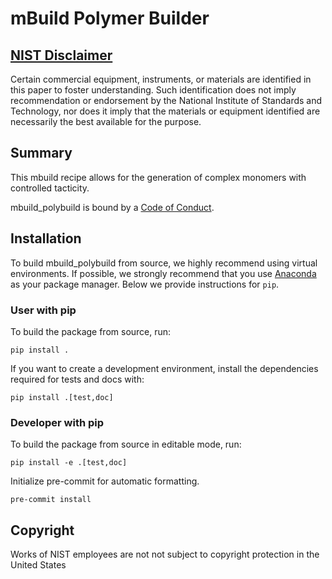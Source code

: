 mBuild Polymer Builder
==============================

## [NIST Disclaimer][nist-disclaimer]

Certain commercial equipment, instruments, or materials are identified in this paper to foster understanding. Such identification does not imply recommendation or endorsement by the National Institute of Standards and Technology, nor does it imply that the materials or equipment identified are necessarily the best available for the purpose.

## Summary

This mbuild recipe allows for the generation of complex monomers with controlled tacticity.

mbuild_polybuild is bound by a [Code of Conduct](https://github.com/usnistgov/mbuild_polybuild/blob/main/CODE_OF_CONDUCT.md).

## Installation

To build mbuild_polybuild from source,
we highly recommend using virtual environments.
If possible, we strongly recommend that you use
[Anaconda](https://docs.conda.io/en/latest/) as your package manager.
Below we provide instructions for `pip`.

### User with pip

To build the package from source, run:

```
pip install .
```

If you want to create a development environment, install
the dependencies required for tests and docs with:

```
pip install .[test,doc]
```

### Developer with pip

To build the package from source in editable mode, run:

```
pip install -e .[test,doc]
```

Initialize pre-commit for automatic formatting.

```
pre-commit install
```

## Copyright

Works of NIST employees are not not subject to copyright protection in the United States

<!-- References -->

[nist-disclaimer]: https://www.nist.gov/open/license
